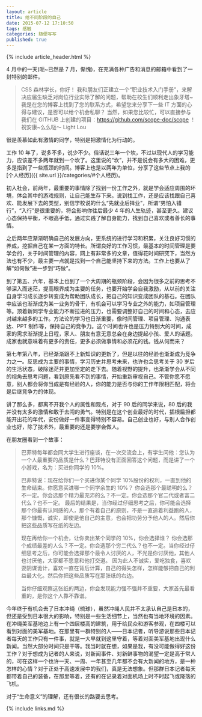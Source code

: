 ```yaml
---
layout: article
title: 给不同阶段的自己
date: 2015-07-12 17:10:50
tags: 感触
categories: 随便写写
published: true
---
```


{% include article_header.html %}

4 月中的一天(呃~已然是 7 月，惭愧)，在充满各种广告和消息的邮箱中看到了一封特别的邮件。

> CSS 森林学长，你好！
> 我和朋友们正建立一个“职业技术入门手册”，来解决应届生缺乏对岗位行业实际了解的问题，帮助在校生们顺利走出象牙塔~
> 我是在您的博客上找到了您的联系方式，希望您来分享下一些 IT 方面的心得与建议，是否可以给个机会私聊？
> 当然，如果您比较忙，可以直接参与我们在 GITHUB 上创建的项目：https://github.com/scope-doc/scope ！
> 祝安康~么么哒～
> Light Lou

很是羡慕如此有激情的同学，特别是把激情化为行动的。

工作 10 年了，说多不多，说少不少。俗话说三年一个坎，不过以现代人的学习能力，应该差不多两年就到一个坎了。这里说的“坎”，并不是说会有多大的困难，更多是指到了一些瓶颈的时间。博客上也是以两年为单位，分享了这些节点上我的[个人经历]({{ site.url }}/categories/#个人经历)。

初入社会，前两年，最重要的事情除了找到一份工作之外，就是学会适应周围的环境，体会其中的游戏规则，让自己能生存下来。说到找工作，还是应该找跟自己喜欢、能发展下去的类型，别信学校说的什么“先就业后择业”，所谓“男怕入错行”，“入行”是很重要的，将会影响你往后最少 4 年的人生轨迹，甚至更久。建议心态保持平衡，不眼高手低，通过实践了解自身能力，找到自己喜欢或者善长的事情。

之后两年应渐渐明确自己的发展方向，更系统的进行学习和积累，关注良好习惯的养成，挖掘自己在某一方面的特长。所谓良好的工作习惯，最基本的时间管理是要学会的，关于时间管理的内容，网上有非常多的文章，值得花时间研究下，当然方法也有不少，最主要一点就是找到一个自己能坚持下来的方法。工作上也要从了解“如何做”进一步到“巧做”。

到了第五、六年，基本上也到了一个大周期的瓶颈阶段，会因为很多之前的思考不够深入而迷茫，提高眼界成为主要的任务，也要开始学会自我激励，从以前的关注自身学习成长逐步转变成为帮助团队成长，把自己的知识变成团队的基石。在团队中应该也渐渐成为某一业务的骨干，有机会可以学习专业之外的能力，如项目管理等。顶着新同学专业能力不断拉进的压力，也需要调整好自己的时间和心态，去应对越来越多的工作。方法论的学习也日渐重要，像时间管理、项目管理、沟通表达、PPT 制作等，保持自己的竞争力。这个时间也许也是压力特别大的时间，成家的需求渐渐提上日程，家人、朋友有意无意总会在身边提起小孩、爱人的话题。成家也就意味着有更多的责任，更多必须做事情和必须花的钱。钱从何而来？

第七年第八年，已经渐渐跟不上新知识的更新了，但是以往的经验也渐渐成为竞争力之一。反思成为主要的事情，学习历史并思考未来，也许也会思考关于 30 岁后的生活状态，破除迷茫并更加坚定的走下去。随着视野的提升，也渐渐学会从不同的视角去思考问题，看到原先看不到的事情，开始重新审视自己。不管你愿不愿意，别人都会将你当成是有经验的人，你的能力是否与你的工作年限相匹配，将会是后继竞争力的体现。

讲了那么多，都离不开我个人的属性和观点，对于 90 后的同学来说，80 后的我并没有太多的激情和敢于去闯的勇气。特别是在这个创业最好的时代，插根扁担都能开出花的年代，安份做好一件事变得特别不容易。自己创业也好，与别人合作创业也好，除了技术外，最重要的还是要学会做人。

在朋友圈看到一个故事：

> 巴菲特每年都会同大学生进行座谈，在一次交流会上，有学生问他：您认为一个人最重要的品质是什么？巴菲特没有正面回答这个问题，而是讲了一个小游戏，名为：买进你同学的 10%。
>
> 巴菲特说：现在给你们一个买进你某个同学 10%股份的权利，一直到他的生命结束。你愿意买进哪一个同学余生的 10%？
> 你会选那个最聪明的么？不一定。你会选那个精力最充沛的么？不一定。你会选那个官二代或者富二代么？也不一定。
> 最后的结果是，当你经过仔细思考之后，你可能会选择那个你最有认同感的人，那个有着自己的原则，不是一直追着利益跑的人，那个慷慨，诚实，即使是他自己的主意，也会把功劳分予他人的人。然后你把这些品质写在纸的左边。
>
> 现在再给你一个机会，让你卖出某个同学的 10%，你会选择谁？
> 你会选那个成绩最差的人么？不一定。你会选那个穷二代么？也不一定。当你经过仔细思考之后，你可能会选择那个最令人讨厌的人，不光是你讨厌他，其他人也讨厌他，大家都不愿意和他打交道。
> 因为此人不诚实，爱吃独食，喜欢耍阴谋诡计，喜欢一直在背后计算，自己的得失怎样，怎样能够把自己的利益最大化。然后你把这些品质写在那张纸的右边。
>
> 当你仔细观察这张纸的两边，你会发现能力强不强并不重要，大家首先最看重的，是你这个人靠不靠谱。

今年终于有机会去了日本冲绳（琉球），虽然冲绳人民并不太承认自己是日本的，但还是受到日本很大的影响，特别是一些生活细节上，当然也有当地环境的因素。在冲绳美军基地边上有一个四层楼高的建筑，用于给民众和游客参观，在四楼可以看到对面的美军基地。在那里有一群特别的人——日本记者，听导游说那些日本记者每天的工作只有一件事，就是一大早就到这里守着，等着对面美军基地出现什么新闻。当然大部分时间只是干等。我当时就在想，如果是我，有没可能做得好这份工作？对于想成为记者的人来说，对新闻事件、对新鲜事物的渴望一定是高于常人的，可在这样一个也许一天、一周、一年甚至几年都不会有大新闻的地方，是一种怎样的心情？对于正处于高速发展中的我们，真是无法想象。但那群日本记者每天都带着自己的装备，在那里等着，还有的在记录着对面机场上时不时起飞或降落的飞机。

对于“生命意义”的理解，还有很长的路要去思考。

{% include links.md %}